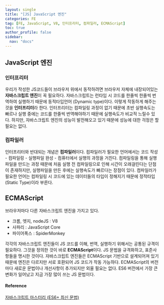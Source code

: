 ```yaml
---
layout: single
title: "[JS] JavaScript 엔진"
categories: FE
tag: [FE, JavaScript, V8, 인터프리터, 컴파일러, ECMAScript]
toc: true
author_profile: false
sidebar:
  nav: "docs"
---
```


## JavaScript 엔진

### 인터프리터

우리가 작성한 JS코드들이 브라우저 위에서 동작하려면 브라우저 자체에 내장되어있는 **자바스크립트 엔진**이 꼭 필요하다.
자바스크립트는 런타임 시 코드를 한줄씩 한줄씩 번역하여 실행하기 때문에 동적타입언어 (Dynamic type)이다.
이렇게 작동하게 해주는것을 **인터프리터**라 한다.
인터프리터는 컴파일링 과정이 없기 때문에 초반 실행속도는 빠르나 실행 중에는 코드를 한줄씩 번역해야하기 때문에 실행속도가 비교적 느릴수 있다. 하지만, 자바스크립트 엔진의 성능이 발전해오고 있기 때문에 성능에 대한 걱정은 할 필요는 없다.

### 컴파일러

인터프리터와 반대되는 개념은 **컴파일러**이다.
컴파일러가 필요한 언어에서는 코드 작성 - 컴파일링 - 실행파일 완성 - 컴퓨터에서 실행의 과정을 거친다.
컴파일링을 통해 실행파일을 만드는 과정 때문에 처음 실행 전 컴파일링으로 인해 시간이 오래걸린다는 단점이 존재하지만, 실행파일을 만든 후에는 실행속도가 빠르다는 장점이 있다.
컴파일러가 필요한 언어는 컴파일링 시 코드에 있는 데이터들의 타입이 정해지기 때문에 정적타입(Static Type)이라 부른다.

## ECMAScript

브라우저마다 다른 자바스크립트 엔진을 가지고 있다.

- 크롬, 엣지, nodeJS : V8
- 사파리 : JavaScript Core
- 파이어폭스 : SpiderMonkey

각각의 자바스크립트 엔진들이 JS 코드를 이해, 번역, 실행하기 위해서는 공통된 규격이 필요하다.
그것을 정의한 것이 바로 **ECMAScript**이다. JS 문법을 규격화하고, 표준사항들을 명시한 것이다.
자바스크립트 엔진들은 ECMAScript 기반으로 설계되어져 있기 때문에 엔진은 다르지만 서로 호환되어 JS 코드가 작동 가능하다.
ECMAScript의 버전마다 새로운 문법이나 개선사항이 추가되지만 외울 필요는 없다. ES6 버전에서 가장 큰 변화가 일어났고 지금 가장 많이 쓰는 JS 문법이다.



#### Reference

[자바스크립트 마스터리 (ES6+ 최신 문법)](https://academy.dream-coding.com/courses/javascript)
